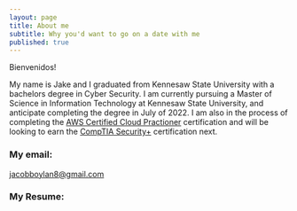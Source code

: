 ```yaml
---
layout: page
title: About me
subtitle: Why you'd want to go on a date with me
published: true
---
```

Bienvenidos!

My name is Jake and I graduated from Kennesaw State University with a bachelors degree in Cyber Security. I am currently pursuing a Master of Science in Information Technology at Kennesaw State University, and anticipate completing the degree in July of 2022. I am also in the process of completing the [AWS Certified Cloud Practioner](https://aws.amazon.com/certification/certified-cloud-practitioner/) certification and will be looking to earn the [CompTIA Security+](https://www.comptia.org/certifications/security) certification next.


### My email:

[jacobboylan8@gmail.com](mailto:jacobboylan8@gmail.com)


### My Resume:

